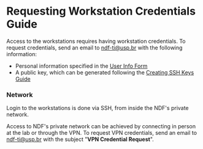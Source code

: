 # Requesting Workstation Credentials Guide

Access to the workstations requires having workstation credentials. To request credentials, send an email to ndf-ti@usp.br with the following information:

- Personal information specified in the [User Info Form](https://github.com/NDF-Poli-USP/it-public/blob/main/computational-resources/user-info-form/README.md)
- A public key, which can be generated following the [Creating SSH Keys Guide](https://github.com/NDF-Poli-USP/it-public/blob/main/computational-resources/ssh-keys-guide/README.md)

### Network

Login to the workstations is done via SSH, from inside the NDF's private network.

Access to NDF's private network can be achieved by connecting in person at the lab or through the VPN. To request VPN credentials, send an email to ndf-ti@usp.br with the subject "**VPN Credential Request**".
